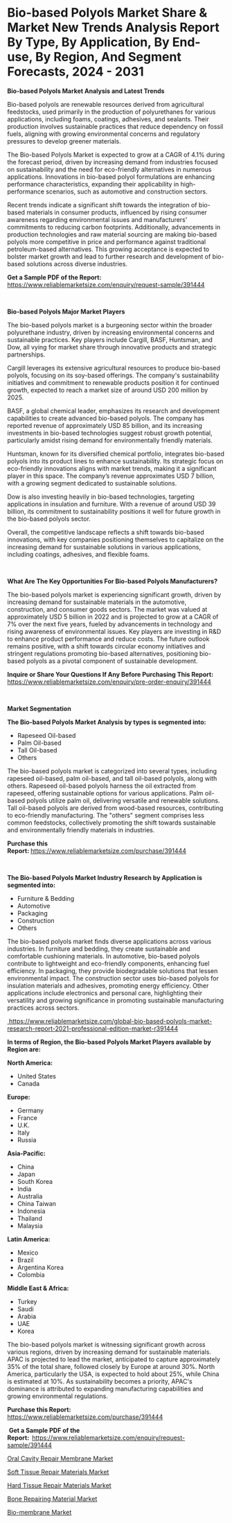 <p><h1>Bio-based Polyols Market Share & Market New Trends Analysis Report By Type, By Application, By End-use, By Region, And Segment Forecasts, 2024 - 2031</h1></p><p><strong>Bio-based Polyols Market Analysis and Latest Trends</strong></p>
<p><p>Bio-based polyols are renewable resources derived from agricultural feedstocks, used primarily in the production of polyurethanes for various applications, including foams, coatings, adhesives, and sealants. Their production involves sustainable practices that reduce dependency on fossil fuels, aligning with growing environmental concerns and regulatory pressures to develop greener materials. </p><p>The Bio-based Polyols Market is expected to grow at a CAGR of 4.1% during the forecast period, driven by increasing demand from industries focused on sustainability and the need for eco-friendly alternatives in numerous applications. Innovations in bio-based polyol formulations are enhancing performance characteristics, expanding their applicability in high-performance scenarios, such as automotive and construction sectors. </p><p>Recent trends indicate a significant shift towards the integration of bio-based materials in consumer products, influenced by rising consumer awareness regarding environmental issues and manufacturers' commitments to reducing carbon footprints. Additionally, advancements in production technologies and raw material sourcing are making bio-based polyols more competitive in price and performance against traditional petroleum-based alternatives. This growing acceptance is expected to bolster market growth and lead to further research and development of bio-based solutions across diverse industries.</p></p>
<p><strong>Get a Sample PDF of the Report:&nbsp;</strong> <a href="https://www.reliablemarketsize.com/enquiry/request-sample/391444?utm_campaign=1591&utm_medium=2&utm_source=Github&utm_content=ia&utm_term=26102024&utm_id=bio-based-polyols">https://www.reliablemarketsize.com/enquiry/request-sample/391444</a></p>
<p>&nbsp;</p>
<p><strong>Bio-based Polyols Major Market Players</strong></p>
<p><p>The bio-based polyols market is a burgeoning sector within the broader polyurethane industry, driven by increasing environmental concerns and sustainable practices. Key players include Cargill, BASF, Huntsman, and Dow, all vying for market share through innovative products and strategic partnerships.</p><p>Cargill leverages its extensive agricultural resources to produce bio-based polyols, focusing on its soy-based offerings. The company's sustainability initiatives and commitment to renewable products position it for continued growth, expected to reach a market size of around USD 200 million by 2025.</p><p>BASF, a global chemical leader, emphasizes its research and development capabilities to create advanced bio-based polyols. The company has reported revenue of approximately USD 85 billion, and its increasing investments in bio-based technologies suggest robust growth potential, particularly amidst rising demand for environmentally friendly materials.</p><p>Huntsman, known for its diversified chemical portfolio, integrates bio-based polyols into its product lines to enhance sustainability. Its strategic focus on eco-friendly innovations aligns with market trends, making it a significant player in this space. The company’s revenue approximates USD 7 billion, with a growing segment dedicated to sustainable solutions.</p><p>Dow is also investing heavily in bio-based technologies, targeting applications in insulation and furniture. With a revenue of around USD 39 billion, its commitment to sustainability positions it well for future growth in the bio-based polyols sector.</p><p>Overall, the competitive landscape reflects a shift towards bio-based innovations, with key companies positioning themselves to capitalize on the increasing demand for sustainable solutions in various applications, including coatings, adhesives, and flexible foams.</p></p>
<p>&nbsp;</p>
<p><strong>What Are The Key Opportunities For Bio-based Polyols Manufacturers?</strong></p>
<p><p>The bio-based polyols market is experiencing significant growth, driven by increasing demand for sustainable materials in the automotive, construction, and consumer goods sectors. The market was valued at approximately USD 5 billion in 2022 and is projected to grow at a CAGR of 7% over the next five years, fueled by advancements in technology and rising awareness of environmental issues. Key players are investing in R&D to enhance product performance and reduce costs. The future outlook remains positive, with a shift towards circular economy initiatives and stringent regulations promoting bio-based alternatives, positioning bio-based polyols as a pivotal component of sustainable development.</p></p>
<p><strong>Inquire or Share Your Questions If Any Before Purchasing This Report:</strong> <a href="https://www.reliablemarketsize.com/enquiry/pre-order-enquiry/391444?utm_campaign=1591&utm_medium=2&utm_source=Github&utm_content=ia&utm_term=26102024&utm_id=bio-based-polyols">https://www.reliablemarketsize.com/enquiry/pre-order-enquiry/391444</a></p>
<p>&nbsp;</p>
<p><strong>Market Segmentation</strong></p>
<p><strong>The Bio-based Polyols Market Analysis by types is segmented into:</strong></p>
<p><ul><li>Rapeseed Oil-based</li><li>Palm Oil-based</li><li>Tall Oil-based</li><li>Others</li></ul></p>
<p><p>The bio-based polyols market is categorized into several types, including rapeseed oil-based, palm oil-based, and tall oil-based polyols, along with others. Rapeseed oil-based polyols harness the oil extracted from rapeseed, offering sustainable options for various applications. Palm oil-based polyols utilize palm oil, delivering versatile and renewable solutions. Tall oil-based polyols are derived from wood-based resources, contributing to eco-friendly manufacturing. The "others" segment comprises less common feedstocks, collectively promoting the shift towards sustainable and environmentally friendly materials in industries.</p></p>
<p><strong>Purchase this Report:&nbsp;</strong><a href="https://www.reliablemarketsize.com/purchase/391444?utm_campaign=1591&utm_medium=2&utm_source=Github&utm_content=ia&utm_term=26102024&utm_id=bio-based-polyols">https://www.reliablemarketsize.com/purchase/391444</a></p>
<p>&nbsp;</p>
<p><strong>The Bio-based Polyols Market Industry Research by Application is segmented into:</strong></p>
<p><ul><li>Furniture & Bedding</li><li>Automotive</li><li>Packaging</li><li>Construction</li><li>Others</li></ul></p>
<p><p>The bio-based polyols market finds diverse applications across various industries. In furniture and bedding, they create sustainable and comfortable cushioning materials. In automotive, bio-based polyols contribute to lightweight and eco-friendly components, enhancing fuel efficiency. In packaging, they provide biodegradable solutions that lessen environmental impact. The construction sector uses bio-based polyols for insulation materials and adhesives, promoting energy efficiency. Other applications include electronics and personal care, highlighting their versatility and growing significance in promoting sustainable manufacturing practices across sectors.</p></p>
<p><a href="https://www.reliablemarketsize.com/global-bio-based-polyols-market-research-report-2021-professional-edition-market-r391444?utm_campaign=1591&utm_medium=2&utm_source=Github&utm_content=ia&utm_term=26102024&utm_id=bio-based-polyols">&nbsp;https://www.reliablemarketsize.com/global-bio-based-polyols-market-research-report-2021-professional-edition-market-r391444</a></p>
<p><strong>In terms of Region, the Bio-based Polyols Market Players available by Region are:</strong></p>
<p>
    <p> <strong> North America: </strong>
        <ul>
            <li>United States</li>
            <li>Canada</li>
        </ul>
        </p> 
    <p> <strong> Europe: </strong>
        <ul>
            <li>Germany</li>
            <li>France</li>
            <li>U.K.</li>
            <li>Italy</li>
            <li>Russia</li>
        </ul>
        </p> 
    <p> <strong> Asia-Pacific: </strong>
        <ul>
            <li>China</li>
            <li>Japan</li>
            <li>South Korea</li>
            <li>India</li>
            <li>Australia</li>
            <li>China Taiwan</li>
            <li>Indonesia</li>
            <li>Thailand</li>
            <li>Malaysia</li>
        </ul>
        </p> 
    <p> <strong> Latin America: </strong>
        <ul>
            <li>Mexico</li>
            <li>Brazil</li>
            <li>Argentina Korea</li>
            <li>Colombia</li>
        </ul>
        </p> 
    <p> <strong> Middle East & Africa: </strong>
        <ul>
            <li>Turkey</li>
            <li>Saudi</li>
            <li>Arabia</li>
            <li>UAE</li>
            <li>Korea</li>
        </ul>
    </p>
    </p>
<p><p>The bio-based polyols market is witnessing significant growth across various regions, driven by increasing demand for sustainable materials. APAC is projected to lead the market, anticipated to capture approximately 35% of the total share, followed closely by Europe at around 30%. North America, particularly the USA, is expected to hold about 25%, while China is estimated at 10%. As sustainability becomes a priority, APAC's dominance is attributed to expanding manufacturing capabilities and growing environmental regulations.</p></p>
<p><strong>Purchase this Report: </strong><a href="https://www.reliablemarketsize.com/purchase/391444?utm_campaign=1591&utm_medium=2&utm_source=Github&utm_content=ia&utm_term=26102024&utm_id=bio-based-polyols">https://www.reliablemarketsize.com/purchase/391444</a></p>
<p>&nbsp;<strong>Get a Sample PDF of the Report:&nbsp;&nbsp;</strong><a href="https://www.reliablemarketsize.com/enquiry/request-sample/391444?utm_campaign=1591&utm_medium=2&utm_source=Github&utm_content=ia&utm_term=26102024&utm_id=bio-based-polyols">https://www.reliablemarketsize.com/enquiry/request-sample/391444</a></p>
<p><strong></strong></p>
<p><p><a href="https://www.linkedin.com/pulse/pioneering-growth-analyzing-global-oral-cavity-repair-membrane-kdwrf?utm_campaign=1591&utm_medium=2&utm_source=Github&utm_content=ia&utm_term=26102024&utm_id=bio-based-polyols">Oral Cavity Repair Membrane Market</a></p><p><a href="https://www.linkedin.com/pulse/soft-tissue-repair-materials-market-essentials-key-players-ahukf?utm_campaign=1591&utm_medium=2&utm_source=Github&utm_content=ia&utm_term=26102024&utm_id=bio-based-polyols">Soft Tissue Repair Materials Market</a></p><p><a href="https://www.linkedin.com/pulse/hard-tissue-repair-materials-market-industry-trends-forecast-o8a7f?utm_campaign=1591&utm_medium=2&utm_source=Github&utm_content=ia&utm_term=26102024&utm_id=bio-based-polyols">Hard Tissue Repair Materials Market</a></p><p><a href="https://www.linkedin.com/pulse/bone-repairing-material-market-industry-trends-forecast-period-uqlxf?utm_campaign=1591&utm_medium=2&utm_source=Github&utm_content=ia&utm_term=26102024&utm_id=bio-based-polyols">Bone Repairing Material Market</a></p><p><a href="https://www.linkedin.com/pulse/sustainability-trends-bio-membrane-industry-market-implications-rcuzf?utm_campaign=1591&utm_medium=2&utm_source=Github&utm_content=ia&utm_term=26102024&utm_id=bio-based-polyols">Bio-membrane Market</a></p></p>
